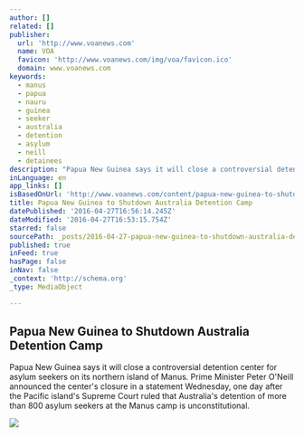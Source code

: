 ```yaml
---
author: []
related: []
publisher:
  url: 'http://www.voanews.com'
  name: VOA
  favicon: 'http://www.voanews.com/img/voa/favicon.ico'
  domain: www.voanews.com
keywords:
  - manus
  - papua
  - nauru
  - guinea
  - seeker
  - australia
  - detention
  - asylum
  - neill
  - detainees
description: "Papua New Guinea says it will close a controversial detention center for asylum seekers on its northern island of Manus. Prime Minister Peter O'Neill announced the center's closure in a statement Wednesday, one day after the Pacific island's Supreme Court ruled that Australia's detention of more than 800 asylum seekers at the Manus camp is unconstitutional."
inLanguage: en
app_links: []
isBasedOnUrl: 'http://www.voanews.com/content/papua-new-guinea-to-shutdown-australia-detention-camp/3304546.html'
title: Papua New Guinea to Shutdown Australia Detention Camp
datePublished: '2016-04-27T16:56:14.245Z'
dateModified: '2016-04-27T16:53:15.754Z'
starred: false
sourcePath: _posts/2016-04-27-papua-new-guinea-to-shutdown-australia-detention-camp.md
published: true
inFeed: true
hasPage: false
inNav: false
_context: 'http://schema.org'
_type: MediaObject

---
```

<article style=""><h1>Papua New Guinea to Shutdown Australia Detention Camp</h1><p>Papua New Guinea says it will close a controversial detention center for asylum seekers on its northern island of Manus. Prime Minister Peter O'Neill announced the center's closure in a statement Wednesday, one day after the Pacific island's Supreme Court ruled that Australia's detention of more than 800 asylum seekers at the Manus camp is unconstitutional.</p><img src="http://gdb.voanews.com/E80BBA58-AB15-4BD8-B66E-94213CDBC89F_mw1024_mh1024_s.png" /></article>